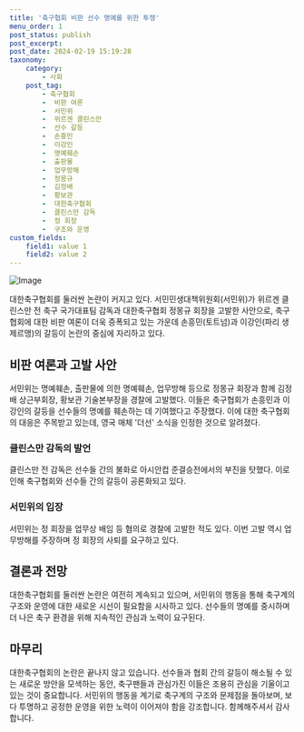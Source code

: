 ```yaml
---
title: '축구협회 비판 선수 명예를 위한 투쟁'
menu_order: 1
post_status: publish
post_excerpt: 
post_date: 2024-02-19 15:19:28
taxonomy:
    category:
        - 사회
    post_tag:
        - 축구협회
        -  비판 여론
        -  서민위
        -  위르겐 클린스만
        -  선수 갈등
        -  손흥민
        -  이강인
        -  명예훼손
        -  출판물
        -  업무방해
        -  정몽규
        -  김정배
        -  황보관
        -  대한축구협회
        -  클린스만 감독
        -  정 회장
        -  구조와 운영
custom_fields:
    field1: value 1
    field2: value 2
---
```


![Image](https://imgnews.pstatic.net/image/421/2024/02/18/0007357918_001_20240218143805323.jpg?type=w647)

대한축구협회를 둘러싼 논란이 커지고 있다. 서민민생대책위원회(서민위)가 위르겐 클린스만 전 축구 국가대표팀 감독과 대한축구협회 정몽규 회장을 고발한 사안으로, 축구협회에 대한 비판 여론이 더욱 증폭되고 있는 가운데 손흥민(토트넘)과 이강인(파리 생제르맹)의 갈등이 논란의 중심에 자리하고 있다.
## 비판 여론과 고발 사안
서민위는 명예훼손, 출판물에 의한 명예훼손, 업무방해 등으로 정몽규 회장과 함께 김정배 상근부회장, 황보관 기술본부장을 경찰에 고발했다. 이들은 축구협회가 손흥민과 이강인의 갈등을 선수들의 명예를 훼손하는 데 기여했다고 주장했다. 이에 대한 축구협회의 대응은 주목받고 있는데, 영국 매체 '더선' 소식을 인정한 것으로 알려졌다.
### 클린스만 감독의 발언
클린스만 전 감독은 선수들 간의 불화로 아시안컵 준결승전에서의 부진을 탓했다. 이로 인해 축구협회와 선수들 간의 갈등이 공론화되고 있다.
### 서민위의 입장
서민위는 정 회장을 업무상 배임 등 혐의로 경찰에 고발한 적도 있다. 이번 고발 역시 업무방해를 주장하며 정 회장의 사퇴를 요구하고 있다.
## 결론과 전망
대한축구협회를 둘러싼 논란은 여전히 계속되고 있으며, 서민위의 행동을 통해 축구계의 구조와 운영에 대한 새로운 시선이 필요함을 시사하고 있다. 선수들의 명예를 중시하며 더 나은 축구 환경을 위해 지속적인 관심과 노력이 요구된다.
## 마무리
대한축구협회의 논란은 끝나지 않고 있습니다. 선수들과 협회 간의 갈등이 해소될 수 있는 새로운 방안을 모색하는 동안, 축구팬들과 관심가진 이들은 조용히 관심을 기울이고 있는 것이 중요합니다. 서민위의 행동을 계기로 축구계의 구조와 문제점을 돌아보며, 보다 투명하고 공정한 운영을 위한 노력이 이어져야 함을 강조합니다. 함께해주셔서 감사합니다.
